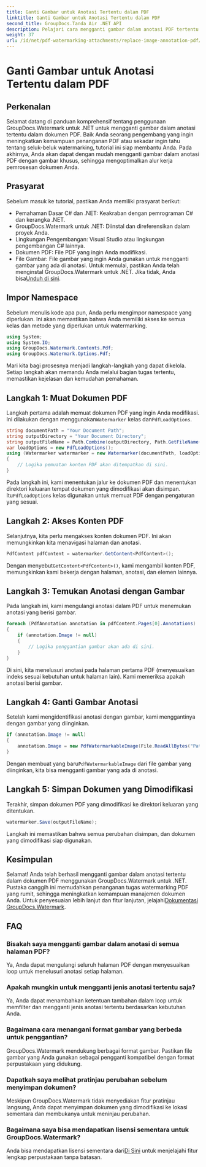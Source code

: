 ```yaml
---
title: Ganti Gambar untuk Anotasi Tertentu dalam PDF
linktitle: Ganti Gambar untuk Anotasi Tertentu dalam PDF
second_title: GroupDocs.Tanda Air .NET API
description: Pelajari cara mengganti gambar dalam anotasi PDF tertentu menggunakan GroupDocs.Watermark untuk .NET. Panduan terperinci ini mencakup semuanya mulai dari memuat dokumen hingga menyimpan perubahan.
weight: 37
url: /id/net/pdf-watermarking-attachments/replace-image-annotation-pdf/
---
```


# Ganti Gambar untuk Anotasi Tertentu dalam PDF

## Perkenalan
Selamat datang di panduan komprehensif tentang penggunaan GroupDocs.Watermark untuk .NET untuk mengganti gambar dalam anotasi tertentu dalam dokumen PDF. Baik Anda seorang pengembang yang ingin meningkatkan kemampuan penanganan PDF atau sekadar ingin tahu tentang seluk-beluk watermarking, tutorial ini siap membantu Anda. Pada akhirnya, Anda akan dapat dengan mudah mengganti gambar dalam anotasi PDF dengan gambar khusus, sehingga mengoptimalkan alur kerja pemrosesan dokumen Anda.
## Prasyarat
Sebelum masuk ke tutorial, pastikan Anda memiliki prasyarat berikut:
- Pemahaman Dasar C# dan .NET: Keakraban dengan pemrograman C# dan kerangka .NET.
- GroupDocs.Watermark untuk .NET: Diinstal dan direferensikan dalam proyek Anda.
- Lingkungan Pengembangan: Visual Studio atau lingkungan pengembangan C# lainnya.
- Dokumen PDF: File PDF yang ingin Anda modifikasi.
- File Gambar: File gambar yang ingin Anda gunakan untuk mengganti gambar yang ada di anotasi.
 Untuk memulai, pastikan Anda telah menginstal GroupDocs.Watermark untuk .NET. Jika tidak, Anda bisa[Unduh di sini](https://releases.groupdocs.com/Watermark/net/).
## Impor Namespace
Sebelum menulis kode apa pun, Anda perlu mengimpor namespace yang diperlukan. Ini akan memastikan bahwa Anda memiliki akses ke semua kelas dan metode yang diperlukan untuk watermarking.
```csharp
using System;
using System.IO;
using GroupDocs.Watermark.Contents.Pdf;
using GroupDocs.Watermark.Options.Pdf;
```
Mari kita bagi prosesnya menjadi langkah-langkah yang dapat dikelola. Setiap langkah akan memandu Anda melalui bagian tugas tertentu, memastikan kejelasan dan kemudahan pemahaman.
## Langkah 1: Muat Dokumen PDF
 Langkah pertama adalah memuat dokumen PDF yang ingin Anda modifikasi. Ini dilakukan dengan menggunakan`Watermarker` kelas dan`PdfLoadOptions`.

```csharp
string documentPath = "Your Document Path";
string outputDirectory = "Your Document Directory";
string outputFileName = Path.Combine(outputDirectory, Path.GetFileName(documentPath));
var loadOptions = new PdfLoadOptions();
using (Watermarker watermarker = new Watermarker(documentPath, loadOptions))
{
    // Logika pemuatan konten PDF akan ditempatkan di sini.
}
```
 Pada langkah ini, kami menentukan jalur ke dokumen PDF dan menentukan direktori keluaran tempat dokumen yang dimodifikasi akan disimpan. Itu`PdfLoadOptions` kelas digunakan untuk memuat PDF dengan pengaturan yang sesuai.
## Langkah 2: Akses Konten PDF
Selanjutnya, kita perlu mengakses konten dokumen PDF. Ini akan memungkinkan kita menavigasi halaman dan anotasi.

```csharp
PdfContent pdfContent = watermarker.GetContent<PdfContent>();
```
 Dengan menyebut`GetContent<PdfContent>()`, kami mengambil konten PDF, memungkinkan kami bekerja dengan halaman, anotasi, dan elemen lainnya.
## Langkah 3: Temukan Anotasi dengan Gambar
Pada langkah ini, kami mengulangi anotasi dalam PDF untuk menemukan anotasi yang berisi gambar.

```csharp
foreach (PdfAnnotation annotation in pdfContent.Pages[0].Annotations)
{
    if (annotation.Image != null)
    {
        // Logika penggantian gambar akan ada di sini.
    }
}
```
Di sini, kita menelusuri anotasi pada halaman pertama PDF (menyesuaikan indeks sesuai kebutuhan untuk halaman lain). Kami memeriksa apakah anotasi berisi gambar.
## Langkah 4: Ganti Gambar Anotasi
Setelah kami mengidentifikasi anotasi dengan gambar, kami menggantinya dengan gambar yang diinginkan.

```csharp
if (annotation.Image != null)
{
    annotation.Image = new PdfWatermarkableImage(File.ReadAllBytes("Path to Your Image File"));
}
```
 Dengan membuat yang baru`PdfWatermarkableImage` dari file gambar yang diinginkan, kita bisa mengganti gambar yang ada di anotasi.
## Langkah 5: Simpan Dokumen yang Dimodifikasi
Terakhir, simpan dokumen PDF yang dimodifikasi ke direktori keluaran yang ditentukan.

```csharp
watermarker.Save(outputFileName);
```
Langkah ini memastikan bahwa semua perubahan disimpan, dan dokumen yang dimodifikasi siap digunakan.
## Kesimpulan
Selamat! Anda telah berhasil mengganti gambar dalam anotasi tertentu dalam dokumen PDF menggunakan GroupDocs.Watermark untuk .NET. Pustaka canggih ini memudahkan penanganan tugas watermarking PDF yang rumit, sehingga meningkatkan kemampuan manajemen dokumen Anda. Untuk penyesuaian lebih lanjut dan fitur lanjutan, jelajahi[Dokumentasi GroupDocs.Watermark](https://tutorials.groupdocs.com/Watermark/net/).
## FAQ
### Bisakah saya mengganti gambar dalam anotasi di semua halaman PDF?
Ya, Anda dapat mengulangi seluruh halaman PDF dengan menyesuaikan loop untuk menelusuri anotasi setiap halaman.
### Apakah mungkin untuk mengganti jenis anotasi tertentu saja?
Ya, Anda dapat menambahkan ketentuan tambahan dalam loop untuk memfilter dan mengganti jenis anotasi tertentu berdasarkan kebutuhan Anda.
### Bagaimana cara menangani format gambar yang berbeda untuk penggantian?
GroupDocs.Watermark mendukung berbagai format gambar. Pastikan file gambar yang Anda gunakan sebagai pengganti kompatibel dengan format perpustakaan yang didukung.
### Dapatkah saya melihat pratinjau perubahan sebelum menyimpan dokumen?
Meskipun GroupDocs.Watermark tidak menyediakan fitur pratinjau langsung, Anda dapat menyimpan dokumen yang dimodifikasi ke lokasi sementara dan membukanya untuk meninjau perubahan.
### Bagaimana saya bisa mendapatkan lisensi sementara untuk GroupDocs.Watermark?
 Anda bisa mendapatkan lisensi sementara dari[Di Sini](https://purchase.groupdocs.com/temporary-license/) untuk menjelajahi fitur lengkap perpustakaan tanpa batasan.